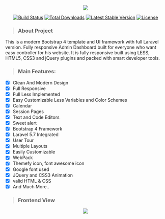 <p align="center"><img src="http://mdshefat.com/a/photo/logo.png"></p>

<p align="center">
<a href="http://mdshefat.com"><img src="http://mdshefat.com/a/photo/zw.jpg" alt="Build Status"></a>
<a href="https://www.facebook.com/profile.php?id=100007517444767"><img src="http://mdshefat.com/a/photo/zf.png" alt="Total Downloads"></a>
<a href="https://twitter.com/Md_Shefat_Masum"><img src="http://mdshefat.com/a/photo/zt.png" alt="Latest Stable Version"></a>
<a href="https://www.linkedin.com/in/md-shefat-ms512382/"><img src="http://mdshefat.com/a/photo/zl.png" alt="License"></a>
</p>

> ### About Project

<p>
This is a modern Bootstrap 4 template and UI framework with full Laravel version. Fully responsive Admin Dashboard built for everyone who want easy controller for his website. It is fully responsive built using LESS, HTML5, CSS3 and jQuery plugins and packed with smart developer tools.
</p>

> ### Main Features:

- [x] Clean And Modern Design
- [x] Full Responsive
- [x] Full Less Implemented
- [x] Easy Customizable Less Variables and Color Schemes
- [x] Calendar
- [x] Session Pages
- [x] Text and Code Editors
- [x] Sweet alert
- [x] Bootstrap 4 Framework
- [x] Laravel 5.7 Integrated
- [x] User Tour
- [x] Multiple Layouts
- [x] Easily Customizable
- [x] WebPack
- [x] Themefy icon, font awesome icon
- [x] Google font used
- [x] JQuery and CSS3 Animation
- [x] valid HTML & CSS
- [x] And Much More..

> ### Frontend View

<p align="center"><img src="http://mdshefat.com/a/photo/zweb.jpg"></p>
